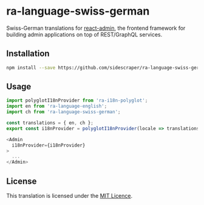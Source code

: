 # ra-language-swiss-german
Swiss-German translations for [react-admin](https://github.com/marmelab/react-admin), the frontend framework for building admin applications on top of REST/GraphQL services.


## Installation

```sh
npm install --save https://github.com/sidescraper/ra-language-swiss-german
```

## Usage

```js
import polyglotI18nProvider from 'ra-i18n-polyglot';
import en from 'ra-language-english';
import ch from 'ra-language-swiss-german';

const translations = { en, ch };
export const i18nProvider = polyglotI18nProvider(locale => translations[locale], 'ch');

<Admin
  i18nProvider={i18nProvider}
>
  ...
</Admin>
```

## License

This translation is licensed under the [MIT Licence](LICENSE).
